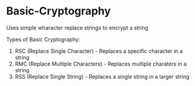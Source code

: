 # Basic-Cryptography
Uses simple wharacter replace strings to encrypt a string

Types of Basic Cryptography:
1. RSC (Replace Single Character) - Replaces a specific character in a string
2. RMC (Replace Multiple Characters) - Replaces multiple charaters in a string
3. RSS (Replace Single String) - Replaces a single string in a larger string
